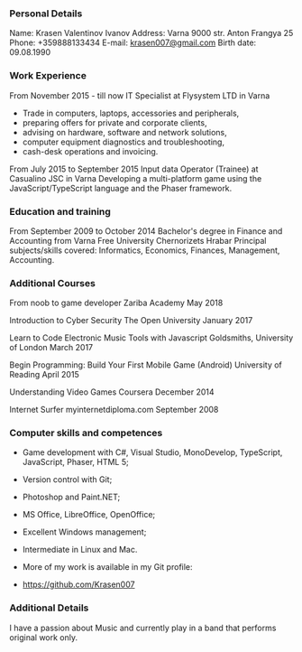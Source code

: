### Personal Details	
 
Name: Krasen Valentinov Ivanov
Address: Varna 9000 str. Anton Frangya 25
Phone:	+359888133434
E-mail:	krasen007@gmail.com
Birth date:	09.08.1990

### Work Experience

From November 2015 - till now
IT Specialist at Flysystem LTD in Varna
- Trade in computers, laptops, accessories and peripherals,
- preparing offers for private and corporate clients, 
- advising on hardware, software and network solutions, 
- computer equipment diagnostics and troubleshooting, 
- cash-desk operations and invoicing.


From July 2015 to September 2015
Input data Operator (Trainee) at Casualino JSC in Varna
Developing a multi-platform game using the JavaScript/TypeScript language and the Phaser framework.

### Education and training	 

From September 2009 to October 2014
Bachelor's degree in Finance and Accounting from Varna Free University Chernorizets Hrabar
Principal subjects/skills covered:	Informatics, Economics, Finances, Management, Accounting.

### Additional Courses	

From noob to game developer
Zariba Academy
May 2018



Introduction to Cyber Security
The Open University
January 2017


Learn to Code Electronic Music Tools with Javascript
Goldsmiths, University of London
March 2017



Begin Programming: Build Your First Mobile Game (Android)
University of Reading
April 2015


Understanding Video Games
Coursera
December 2014


Internet Surfer
myinternetdiploma.com
September 2008

### Computer skills and competences	

- Game development with C#, Visual Studio, MonoDevelop, TypeScript, JavaScript, Phaser, HTML 5;
- Version control with Git;
- Photoshop and Paint.NET;
- MS Office, LibreOffice, OpenOffice;
- Excellent Windows management;
- Intermediate in Linux and Mac.

- More of my work is available in my Git profile:
- https://github.com/Krasen007

### Additional Details

I have a passion about Music and currently play in a band that performs original work only.
